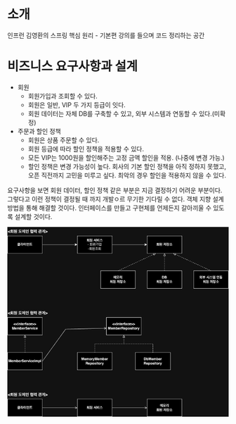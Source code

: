 # 소개
인프런 김영환의 스프링 핵심 원리 - 기본편 강의를 들으며 코드 정리하는 공간

# 비즈니스 요구사항과 설계
- 회원
  - 회원가입과 조회할 수 있다.
  - 회원은 일반, VIP 두 가지 등급이 잇다.
  - 회원 데이터는 자체 DB를 구축할 수 있고, 외부 시스템과 연동할 수 있다.(미확정)
- 주문과 할인 정책
  - 회원은 상품 주문할 수 있다.
  - 회원 등급에 따라 할인 정책을 적용할 수 있다.
  - 모든 VIP는 1000원을 할인해주는 고정 금액 할인을 적용. (나중에 변경 가능.)
  - 할인 정책은 변경 가능성이 높다. 회사의 기본 할인 정책을 아직 정하지 못했고, 오픈 직전까지 고민을 미루고 싶다. 최악의 경우 할인을 적용하지 않을 수 있다.

요구사항을 보면 회원 데이터, 할인 정책 같은 부분은 지금 결정하기 어려운 부분이다. 그렇다고 이런 정책이 결정될 때 까지 개발ㅇ르 무기한 기다릴 수 없다. 객체 지향 설계 방법을 통해 해결할 것이다.
인터페이스를 만들고 구현체를 언제든지 갈아끼울 수 있도록 설계할 것이다.

![domain](./img/domain.png)
